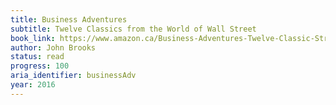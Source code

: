 ```yaml
---
title: Business Adventures
subtitle: Twelve Classics from the World of Wall Street
book_link: https://www.amazon.ca/Business-Adventures-Twelve-Classic-Street/dp/1497644895/ref=sr_1_1?s=books&ie=UTF8&qid=1479091076&sr=1-1&keywords=business+adventures
author: John Brooks
status: read
progress: 100
aria_identifier: businessAdv
year: 2016
---
```

